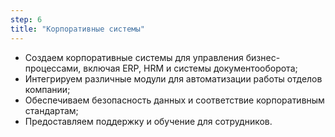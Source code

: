 ```yaml
---
step: 6
title: "Корпоративные системы"
---
```


- Создаем корпоративные системы для управления бизнес-процессами, включая ERP, HRM и системы документооборота;  
- Интегрируем различные модули для автоматизации работы отделов компании;  
- Обеспечиваем безопасность данных и соответствие корпоративным стандартам;  
- Предоставляем поддержку и обучение для сотрудников.  